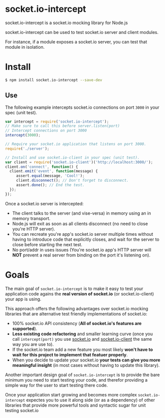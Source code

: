 # socket.io-intercept

socket.io-intercept is a socket.io mocking library for Node.js

socket.io-intercept can be used to test socket.io server and client modules.

For instance, if a module exposes a socket.io server, you can test that module in isolation.

# Install

```sh
$ npm install socket.io-intercept --save-dev
```

## Use

The following example intercepts socket.io connections on port `3000` in your
spec (unit test).

```js
var intercept = require('socket.io-intercept');
// Make sure to call this before server.listen(port)
// Intercept connections on port 3000
intercept(3000);

// Require your socket.io application that listens on port 3000.
require('./server');

// Install and use socket.io-client in your spec (unit test).
var client = require('socket.io-client')('http://localhost:3000/');
client.on('connect', function() {
  client.emit('event', function(message) {
     assert.equal(message, 'Cool!');
     client.disconnect(); // Don't forget to disconnect.
     assert.done(); // End the test.
  });
});
```

Once a socket.io server is intercepted:
* The client talks to the server (and vise-versa) in memory using an in memory transport.
* Node.js will exit as soon as all clients disconnect (no need to close you're HTTP server).
* You can recreate you're app's socket.io server multiple times without having to introduce code that explicitly closes, and wait for the server to close before starting the next test.
* No port/addr in uses issues (You're socket.io app's HTTP server will **NOT** prevent a real server from binding on the port it's listening on).

# Goals
The main goal of `socket.io-intercept` is to make it easy to test your application code agains the **real version of socket.io** (or socket.io-client) your app is using.

This approach offers the following advantages over socket.io mocking libraries that are alternative test friendly implementations of socket.io:

* 100% socket.io API consistency (**All of socket.io's features are supported**).
* **Less existing code refactoring** and smaller learning curve (once you call `intercept(port)` you use [socket.io](https://www.npmjs.com/package/socket.io) and [socket.io-client](https://www.npmjs.com/package/socket.io-client) the same way you are use to).
* If the socket.io team add a new feature you most likely **won't have to wait for this project to implement that featuer properly**.
* When you decide to update your socket.io **your tests can give you more meaningful insight** (in most cases without having to update this library).

Another important design goal of `socket.io-intercept` is to provide the bare minimum you need to start testing your code, and therefor providing a simple way for the user to start testing there code.

Once your application start growing and becomes more complex `socket.io-intercept` expectes you to use it along side (or as a dependency) of other libraries that provide more powerful tools and syntactic sugar for unit testing socket.io
